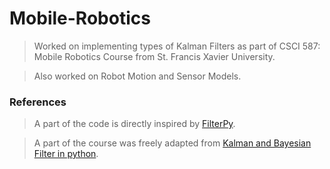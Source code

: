 # Mobile-Robotics
> Worked on implementing types of Kalman Filters as part of CSCI 587: Mobile Robotics Course from St. Francis Xavier University.

> Also worked on Robot Motion and Sensor Models.

### References
> A part of the code is directly inspired by [FilterPy](https://filterpy.readthedocs.io/en/latest/kalman/KalmanFilter.html).

> A part of the course was freely adapted from [Kalman and Bayesian Filter in python](https://github.com/rlabbe/Kalman-and-Bayesian-Filters-in-Python).
